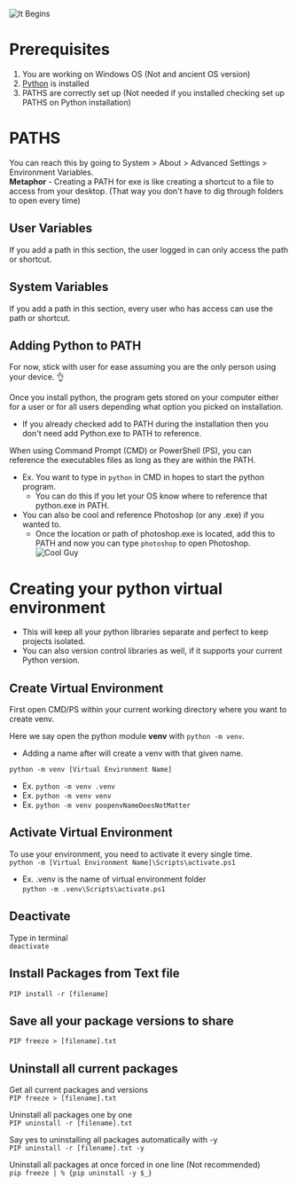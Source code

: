 ![It Begins](https://i.giphy.com/media/v1.Y2lkPTc5MGI3NjExb3d3N2ptNTg2ZjJ4djlxcHQwYnd2bHdkcGJmajBmYnI3a3J2a3ZtaSZlcD12MV9pbnRlcm5hbF9naWZfYnlfaWQmY3Q9Zw/zk0zTXQY5ukCs/giphy.gif)  

# Prerequisites
1. You are working on Windows OS (Not and ancient OS version)
2. [Python](https://python.org/) is installed
3. PATHS are correctly set up (Not needed if you installed checking set up PATHS on Python installation)

# PATHS
You can reach this by going to System > About > Advanced Settings > Environment Variables.  
**Metaphor** - Creating a PATH for exe is like creating a shortcut to a file to access from your desktop. (That way you don't have to dig through folders to open every time)  

## User Variables
If you add a path in this section, the user logged in can only access the path or shortcut.  

## System Variables
If you add a path in this section, every user who has access can use the path or shortcut.

## Adding Python to PATH
For now, stick with user for ease assuming you are the only person using your device. 👌  

Once you install python, the program gets stored on your computer either for a user or for all users depending what option you picked on installation.
- If you already checked add to PATH during the installation then you don't need add Python.exe to PATH to reference.

When using Command Prompt (CMD) or PowerShell (PS), you can reference the executables files as long as they are within the PATH.
- Ex. You want to type in ```python``` in CMD in hopes to start the python program. 
    - You can do this if you let your OS know where to reference that python.exe in PATH.  
- You can also be cool and reference Photoshop (or any .exe) if you wanted to.  
    - Once the location or path of photoshop.exe is located, add this to PATH and now you can type ```photoshop``` to open Photoshop.  
    ![Cool Guy](https://i.giphy.com/media/v1.Y2lkPTc5MGI3NjExeHhud2Y4NnBkaWRpem9pOHlxemd0bWllMTd2NXBtcXQ3eDgyeWtzbiZlcD12MV9pbnRlcm5hbF9naWZfYnlfaWQmY3Q9Zw/xfD6mEBfQM3wk/giphy.gif)  


# Creating your python virtual environment
- This will keep all your python libraries separate and perfect to keep projects isolated. 
- You can also version control libraries as well, if it supports your current Python version.

## Create Virtual Environment 
First open CMD/PS within your current working directory where you want to create venv.  

Here we say open the python module **venv** with `python -m venv`.  
- Adding a name after will create a venv with that given name.  

`python -m venv [Virtual Environment Name]`  
- Ex. `python -m venv .venv`  
- Ex. `python -m venv venv`  
- Ex. `python -m venv poopenvNameDoesNotMatter`  

## Activate Virtual Environment
To use your environment, you need to activate it every single time.  
`python -m [Virtual Environment Name]\Scripts\activate.ps1`  

- Ex. .venv is the name of virtual environment folder    
`python -m .venv\Scripts\activate.ps1`  

## Deactivate
Type in terminal  
`deactivate`

## Install Packages from Text file
`PIP install -r [filename]`

## Save all your package versions to share
`PIP freeze > [filename].txt`

## Uninstall all current packages
Get all current packages and versions  
`PIP freeze > [filename].txt`  

Uninstall all packages one by one  
`PIP uninstall -r [filename].txt`  

Say yes to uninstalling all packages automatically with -y  
`PIP uninstall -r [filename].txt -y`

Uninstall all packages at once forced in one line (Not recommended)  
`pip freeze | % {pip uninstall -y $_}`